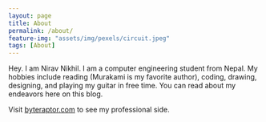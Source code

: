 ```yaml
---
layout: page
title: About
permalink: /about/
feature-img: "assets/img/pexels/circuit.jpeg"
tags: [About]
---
```


Hey. I am Nirav Nikhil. I am a computer engineering student from Nepal. My hobbies include reading (Murakami is my favorite author), coding, drawing, designing, and playing my guitar in free time. You can read about my endeavors here on this blog.

Visit [byteraptor.com](http://byteraptor.com/) to see my professional side.
